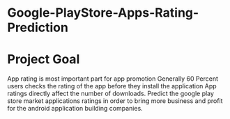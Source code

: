 # Google-PlayStore-Apps-Rating-Prediction

# Project Goal
App rating is most important part for app promotion
Generally 60 Percent users checks the rating of the app before they install the application 
App ratings directly affect the number of downloads.
Predict the google play store market applications ratings in order to bring more business and profit for the android application building companies.
